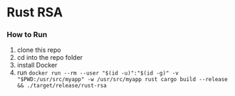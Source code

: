 # Rust RSA

### How to Run

1. clone this repo
2. cd into the repo folder
3. install Docker
4. run `docker run --rm --user "$(id -u)":"$(id -g)" -v "$PWD:/usr/src/myapp" -w /usr/src/myapp rust cargo build --release && ./target/release/rust-rsa`
